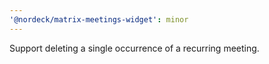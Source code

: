 ```yaml
---
'@nordeck/matrix-meetings-widget': minor
---
```


Support deleting a single occurrence of a recurring meeting.
